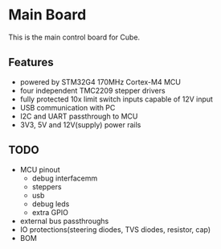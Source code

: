 # Main Board

This is the main control board for Cube.

## Features
- powered by STM32G4 170MHz Cortex-M4 MCU
- four independent TMC2209 stepper drivers
- fully protected 10x limit switch inputs capable of 12V input
- USB communication with PC
- I2C and UART passthrough to MCU
- 3V3, 5V and 12V(supply) power rails

## TODO
- MCU pinout
    - debug interfacemm
    - steppers
    - usb
    - debug leds
    - extra GPIO
- external bus passthroughs
- IO protections(steering diodes, TVS diodes, resistor, cap)
- BOM